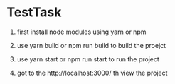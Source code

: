 # TestTask

1) first install node modules using yarn or npm 

2) use yarn build or npm run build to build the proejct 

3) use yarn start or npm run start to run the project 

4) got to the http://localhost:3000/ th view the project 
